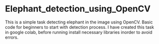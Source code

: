 # Elephant_detection_using_OpenCV
This is a simple task detecting elephant in the image using OpenCV. Basic code for beginners to start with detection process. I have created this task in google colab, before running install necessary libraries inorder to avoid errors.

